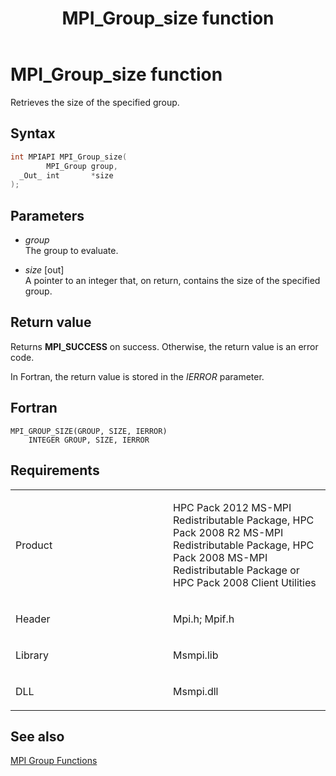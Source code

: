 ﻿---
title: MPI_Group_size function
TOCTitle: MPI_Group_size function
ms:assetid: a946e817-a999-4ded-8465-9a52a7ce8783
ms:mtpsurl: https://msdn.microsoft.com/en-us/library/Dn473405(v=VS.85)
ms:contentKeyID: 59360941
ms.date: 03/28/2018
mtps_version: v=VS.85
f1_keywords:
- MPI_GROUP_SIZE
- mpif/MPI_Group_size
- mpi/MPI_GROUP_SIZE
dev_langs:
- C++
- C
api_location:
- Msmpi.dll
api_name:
- MPI_Group_size
api_type:
- DLLExport
product:
- Windows
topic_type:
- apiref
- kbSyntax
product_family_name: VS
ROBOTS: INDEX,FOLLOW
---

# MPI\_Group\_size function

Retrieves the size of the specified group.

## Syntax

``` c++
int MPIAPI MPI_Group_size(
        MPI_Group group,
  _Out_ int       *size
);
```

## Parameters

  - *group*  
    The group to evaluate.

  - *size* \[out\]  
    A pointer to an integer that, on return, contains the size of the specified group.

## Return value

Returns **MPI\_SUCCESS** on success. Otherwise, the return value is an error code.

In Fortran, the return value is stored in the *IERROR* parameter.

## Fortran

    MPI_GROUP_SIZE(GROUP, SIZE, IERROR)
        INTEGER GROUP, SIZE, IERROR 

## Requirements

<table>
<colgroup>
<col style="width: 50%" />
<col style="width: 50%" />
</colgroup>
<tbody>
<tr class="odd">
<td><p>Product</p></td>
<td><p>HPC Pack 2012 MS-MPI Redistributable Package, HPC Pack 2008 R2 MS-MPI Redistributable Package, HPC Pack 2008 MS-MPI Redistributable Package or HPC Pack 2008 Client Utilities</p></td>
</tr>
<tr class="even">
<td><p>Header</p></td>
<td>Mpi.h;
Mpif.h</td>
</tr>
<tr class="odd">
<td><p>Library</p></td>
<td>Msmpi.lib</td>
</tr>
<tr class="even">
<td><p>DLL</p></td>
<td>Msmpi.dll</td>
</tr>
</tbody>
</table>


## See also

[MPI Group Functions](mpi-group-functions.md)

